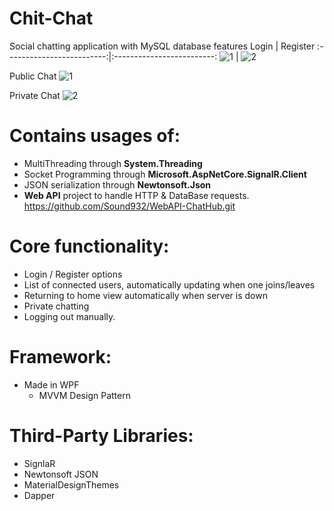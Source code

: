 # Chit-Chat
Social chatting application with MySQL database features
Login             |  Register
:-------------------------:|:-------------------------:
![1](https://user-images.githubusercontent.com/71935713/110955002-ca075580-8351-11eb-97ce-832d15ac0ad1.png)  |  ![2](https://user-images.githubusercontent.com/71935713/110955050-d68bae00-8351-11eb-9e12-406220e313a7.png)

Public Chat
![1](https://user-images.githubusercontent.com/71935713/112853069-2b9b2400-90b5-11eb-9fcf-1a2add0e93f8.png)

Private Chat
![2](https://user-images.githubusercontent.com/71935713/112853233-51c0c400-90b5-11eb-98f3-096a713fde0e.png)




# Contains usages of:
* MultiThreading through **System.Threading**
* Socket Programming through **Microsoft.AspNetCore.SignalR.Client**
* JSON serialization through **Newtonsoft.Json**
* **Web API** project to handle HTTP & DataBase requests. https://github.com/Sound932/WebAPI-ChatHub.git

# Core functionality:
* Login / Register options
* List of connected users, automatically updating when one joins/leaves
* Returning to home view automatically when server is down
* Private chatting
* Logging out manually.

# Framework:
* Made in WPF
     * MVVM Design Pattern
 
 # Third-Party Libraries:
 * SignlaR
 * Newtonsoft JSON
 * MaterialDesignThemes
 * Dapper
